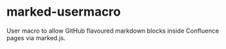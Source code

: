 # marked-usermacro
User macro to allow GitHub flavoured markdown blocks inside Confluence pages via marked.js.
